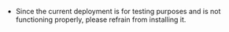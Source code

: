 - Since the current deployment is for testing purposes and is not functioning properly, please refrain from installing it.